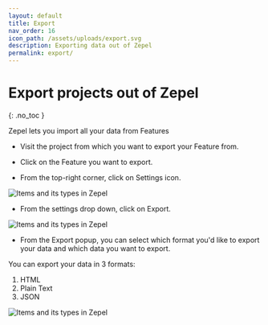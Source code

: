 ```yaml
---
layout: default
title: Export
nav_order: 16
icon_path: /assets/uploads/export.svg
description: Exporting data out of Zepel
permalink: export/
---
```


# Export projects out of Zepel
{: .no_toc }

Zepel lets you import all your data from Features

- Visit the project from which you want to export your Feature from.

- Click on the Feature you want to export.

- From the top-right corner, click on Settings icon.

![Items and its types in Zepel](/guide/assets/uploads/feature-settings.png "Items in Zepel")

- From the settings drop down, click on Export.

![Items and its types in Zepel](/guide/assets/uploads/feature-settings-export.png "Items in Zepel")

- From the Export popup, you can select which format you'd like to export your data and which data you want to export.

You can export your data in 3 formats:

1. HTML
2. Plain Text
3. JSON 

![Items and its types in Zepel](/guide/assets/uploads/feature-export-popup.png "Items in Zepel")